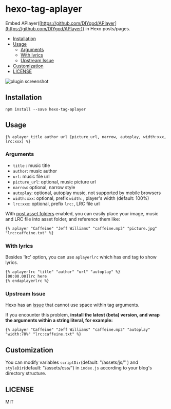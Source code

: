 # hexo-tag-aplayer

Embed APlayer([https://github.com/DIYgod/APlayer](https://github.com/DIYgod/APlayer)) in Hexo posts/pages.

<!-- START doctoc generated TOC please keep comment here to allow auto update -->
<!-- DON'T EDIT THIS SECTION, INSTEAD RE-RUN doctoc TO UPDATE -->
<!-- END doctoc generated TOC please keep comment here to allow auto update -->

- [Installation](#installation)
- [Usage](#usage)
  - [Arguments](#arguments)
  - [With lyrics](#with-lyrics)
  - [Upstream Issue](#upstream-issue)
- [Customization](#customization)
- [LICENSE](#license)

<!-- END doctoc generated TOC please keep comment here to allow auto update -->


![plugin screenshot](http://7jpp1d.com1.z0.glb.clouddn.com/QQ20160202-5.png)


## Installation

	npm install --save hexo-tag-aplayer

## Usage

	{% aplayer title author url [picture_url, narrow, autoplay, width:xxx, lrc:xxx] %}

### Arguments

+ `title` : music title
+ `author`: music author
+ `url`: music file url
+ `picture_url`: optional, music picture url
+ `narrow`: optional, narrow style
+ `autoplay`: optional, autoplay music, not supported by mobile browsers
+ `width:xxx`: optional, prefix `width:`, player's width (default: 100%)
+ `lrc:xxx`: optional, prefix `lrc:`, LRC file url

With [post asset folders](https://hexo.io/docs/asset-folders.html#Tag-Plugins-For-Relative-Path-Referencing) enabled, you can easily place your image, music and LRC file into asset folder, and reference them like:

	{% aplayer "Caffeine" "Jeff Williams" "caffeine.mp3" "picture.jpg" "lrc:caffeine.txt" %}

### With lyrics

Besides 'lrc' option, you can use `aplayerlrc` which has end tag to show lyrics.

	{% aplayerlrc "title" "author" "url" "autoplay" %}
	[00:00.00]lrc here
	{% endaplayerlrc %}


### Upstream Issue

Hexo has an [issue](https://github.com/hexojs/hexo/issues/1455) that cannot use space within tag arguments.

If you encounter this problem, **install the latest (beta) version, and wrap the arguments within a string literal, for example:**

	{% aplayer "Caffeine" "Jeff Williams" "caffeine.mp3" "autoplay" "width:70%" "lrc:caffeine.txt" %}

## Customization

You can modify variables `scriptDir`(default: "/assets/js/" ) and `styleDir`(default: "/assets/css/") in `index.js` according to your blog's directory structure.


## LICENSE

MIT
